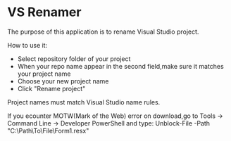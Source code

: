 # VS Renamer

The purpose of this application is to rename Visual Studio project. 

How to use it: 
- Select repository folder of your project
- When your repo name appear in the second field,make sure it matches your project name
- Choose your new project name
- Click "Rename project"

Project names must match Visual Studio name rules.

If you ecounter MOTW(Mark of the Web) error on download,go to Tools -> Command Line -> Developer PowerShell and type:
Unblock-File -Path "C:\Path\To\File\Form1.resx"
